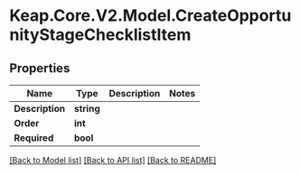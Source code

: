 # Keap.Core.V2.Model.CreateOpportunityStageChecklistItem

## Properties

Name | Type | Description | Notes
------------ | ------------- | ------------- | -------------
**Description** | **string** |  | 
**Order** | **int** |  | 
**Required** | **bool** |  | 

[[Back to Model list]](../README.md#documentation-for-models) [[Back to API list]](../README.md#documentation-for-api-endpoints) [[Back to README]](../README.md)

